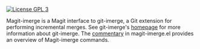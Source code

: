 [![License GPL 3][badge-license]](http://www.gnu.org/licenses/gpl-3.0.txt)

Magit-imerge is a Magit interface to git-imerge, a Git extension for
performing incremental merges.  See git-imerge's [homepage] for more
information about git-imerge.  The [commentary] in magit-imerge.el
provides an overview of Magit-imerge commands.

[badge-license]: https://img.shields.io/badge/license-GPL_3-green.svg
[homepage]: https://github.com/mhagger/git-imerge
[commentary]: https://github.com/kyleam/magit-imerge/blob/master/magit-imerge.el#L24
